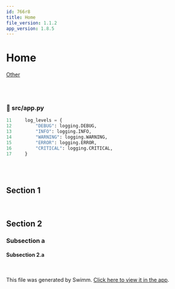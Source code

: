 ```yaml
---
id: 766r8
title: Home
file_version: 1.1.2
app_version: 1.8.5
---
```


# Home

[Other](other.upwj7.sw.md)

<br/>

<br/>


<!-- NOTE-swimm-snippet: the lines below link your snippet to Swimm -->
### 📄 src/app.py
```python
11     log_levels = {
12         "DEBUG": logging.DEBUG,
13         "INFO": logging.INFO,
14         "WARNING": logging.WARNING,
15         "ERROR": logging.ERROR,
16         "CRITICAL": logging.CRITICAL,
17     }
```

<br/>

<br/>

## Section 1

<br/>

## Section 2

### Subsection a

#### Subsection 2.a

<br/>

This file was generated by Swimm. [Click here to view it in the app](https://app.swimm.io/repos/Z2l0aHViJTNBJTNBeWd3aWZpJTNBJTNBUnlhemJlY2s=/docs/766r8).

